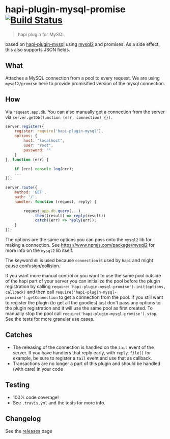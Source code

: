 # hapi-plugin-mysql-promise [![Build Status](https://travis-ci.org/cospired/hapi-plugin-mysql-promise.svg?branch=master)](https://travis-ci.org/cospired/hapi-plugin-mysql-promise)

> hapi plugin for MySQL

based on [hapi-plugin-mysql](https://github.com/Salesflare/hapi-plugin-mysql) using [mysql2](https://github.com/sidorares/node-mysql2) and promises. As a side effect, this also supports JSON fields.

## What

Attaches a MySQL connection from a pool to every request. We are using `mysql2/promise` here to provide promisified version of the mysql connection.

## How

Via `request.app.db`.
You can also manually get a connection from the server via `server.getDb(function (err, connection) {})`.

```javascript
server.register({
    register: require('hapi-plugin-mysql'),
    options: {
        host: "localhost",
        user: "root",
        password: ""
    }
}, function (err) {

    if (err) console.log(err);
    ...
});

server.route({
    method: 'GET',
    path: '/',
    handler: function (request, reply) {

        request.app.db.query(...)
            .then((result) => reply(result))
            .catch((err) => reply(err));
    }
});
```

The options are the same options you can pass onto the `mysql2` lib for making a connection. See <https://www.npmjs.com/package/mysql2> for more info on the `mysql2` lib itself.

The keyword `db` is used because `connection` is used by `hapi` and might cause confusion/collision.

If you want more manual control or you want to use the same pool outside of the hapi part of your server
you can initialize the pool before the plugin registration by calling `require('hapi-plugin-mysql-promise').init(options, callback)` and then call `require('hapi-plugin-mysql-promise').getConnection` to get a connection from the pool.
If you still want to register the plugin (to get all the goodies) just don't pass any options to the plugin registration
and it will use the same pool as first created.
To manually stop the pool call `require('hapi-plugin-mysql-promise').stop`.
See the tests for more granular use cases.

## Catches

- The releasing of the connection is handled on the `tail` event of the server. If you have handlers that reply early, with `reply.file()` for example, be sure to register a `tail` event and use that as callback.
- Transactions are no longer a part of this plugin and should be handled (with care) in your code

## Testing

- 100% code coverage!
- See `.travis.yml` and the tests for more info.

## Changelog

See the [releases](https://github.com/cospired/hapi-plugin-mysql-promise/releases) page
